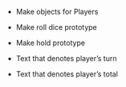 - Make objects for Players 

- Make roll dice prototype

- Make hold prototype

- Text that denotes player’s turn 

- Text that denotes player’s total 